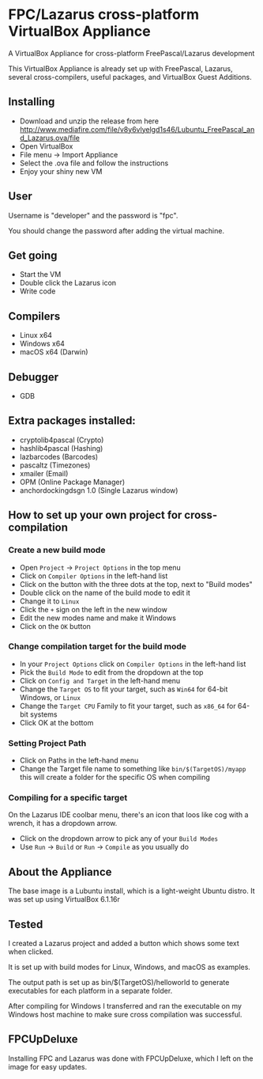 # FPC/Lazarus cross-platform VirtualBox Appliance
A VirtualBox Appliance for cross-platform FreePascal/Lazarus development

This VirtualBox Appliance is already set up with FreePascal, Lazarus, several cross-compilers, useful packages, and VirtualBox Guest Additions.

## Installing
* Download and unzip the release from here http://www.mediafire.com/file/v8y6vlyelgd1s46/Lubuntu_FreePascal_and_Lazarus.ova/file
* Open VirtualBox
* File menu -> Import Appliance
* Select the .ova file and follow the instructions
* Enjoy your shiny new VM

## User
Username is "developer" and the password is "fpc".

You should change the password after adding the virtual machine.

## Get going
* Start the VM
* Double click the Lazarus icon
* Write code

## Compilers
* Linux x64
* Windows x64
* macOS x64 (Darwin)

## Debugger
* GDB

## Extra packages installed:
* cryptolib4pascal (Crypto)
* hashlib4pascal (Hashing)
* lazbarcodes (Barcodes)
* pascaltz (Timezones)
* xmailer (Email)
* OPM (Online Package Manager)
* anchordockingdsgn 1.0 (Single Lazarus window)

## How to set up your own project for cross-compilation

### Create a new build mode
* Open `Project` -> `Project Options` in the top menu
* Click on `Compiler Options` in the left-hand list
* Click on the button with the three dots at the top, next to "Build modes"
* Double click on the name of the build mode to edit it
* Change it to `Linux`
* Click the `+` sign on the left in the new window
* Edit the new modes name and make it Windows
* Click on the `OK` button

### Change compilation target for the build mode
* In your `Project Options` click on `Compiler Options` in the left-hand list
* Pick the `Build Mode` to edit from the dropdown at the top
* Click on `Config and Target` in the left-hand menu
* Change the `Target OS` to fit your target, such as `Win64` for 64-bit Windows, or `Linux`
* Change the `Target CPU` Family to fit your target, such as `x86_64` for 64-bit systems
* Click OK at the bottom

### Setting Project Path
* Click on Paths in the left-hand menu
* Change the Target file name to something like `bin/$(TargetOS)/myapp` this will create a folder for the specific OS when compiling

### Compiling for a specific target
On the Lazarus IDE coolbar menu, there's an icon that loos like cog with a wrench, it has a dropdown arrow.
* Click on the dropdown arrow to pick any of your `Build Modes`
* Use `Run` -> `Build` or `Run` -> `Compile` as you usually do

## About the Appliance
The base image is a Lubuntu install, which is a light-weight Ubuntu distro. It was set up using VirtualBox 6.1.16r

## Tested
I created a Lazarus project and added a button which shows some text when clicked.

It is set up with build modes for Linux, Windows, and macOS as examples.

The output path is set up as bin/$(TargetOS)/helloworld to generate executables for each platform in a separate folder.

After compiling for Windows I transferred and ran the executable on my Windows host machine to make sure cross compilation was successful.

## FPCUpDeluxe
Installing FPC and Lazarus was done with FPCUpDeluxe, which I left on the image for easy updates.
